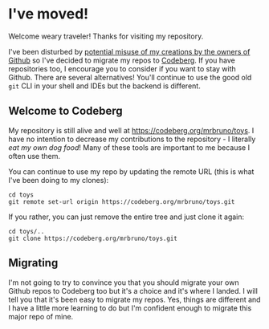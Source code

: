 # I've moved!

Welcome weary traveler!  Thanks for visiting my repository.

I've been disturbed by [potential misuse of my creations by the owners of Github](https://www.theverge.com/news/757461/microsoft-github-thomas-dohmke-resignation-coreai-team-transition) so I've decided to migrate my repos to [Codeberg](codeberg.org).  If you have repositories too, I encourage you to consider if you want to stay with Github.  There are several alternatives!  You'll continue to use the good old `git` CLI in your shell and IDEs but the backend is different.

## Welcome to Codeberg
My repository is still alive and well at https://codeberg.org/mrbruno/toys.  I have no intention to decrease my contributions to the repository - I literally _eat my own dog food_!  Many of these tools are important to me because I often use them.

You can continue to use my repo by updating the remote URL (this is what I've been doing to my clones):
```
cd toys
git remote set-url origin https://codeberg.org/mrbruno/toys.git
```

If you rather, you can just remove the entire tree and just clone it again:
```
cd toys/..
git clone https://codeberg.org/mrbruno/toys.git
```

## Migrating
I'm not going to try to convince you that you should migrate your own Github repos to Codeberg too but it's a choice and it's where I landed.  I will tell you that it's been easy to migrate my repos.  Yes, things are different and I have a little more learning to do but I'm confident enough to migrate this major repo of mine.
